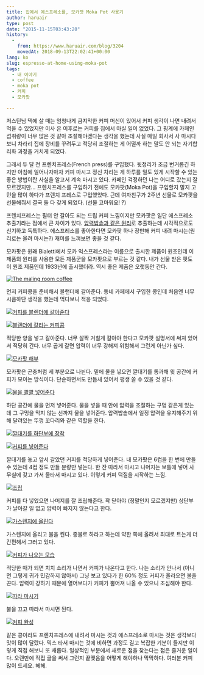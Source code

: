 ```yaml
---
title: 집에서 에스프레소를, 모카팟 Moka Pot 사용기
author: haruair
type: post
date: "2015-11-15T03:43:20"
history:
  - 
    from: https://www.haruair.com/blog/3204
    movedAt: 2018-09-13T22:02:41+00:00
lang: ko
slug: espresso-at-home-using-moka-pot
tags:
  - 내 이야기
  - coffee
  - moka pot
  - 커피
  - 모카팟

---
```

저스틴님 댁에 살 때는 엄청나게 큼지막한 커피 머신이 있어서 커피 생각이 나면 내려서 먹을 수 있었지만 이사 온 이후로는 커피를 집에서 마실 일이 없었다. 그 핑계에 카페인 섭취량이 너무 많은 것 같아 조절해야겠다는 생각을 했는데 사실 매일 회사서 사 마시다 보니 차라리 집에 장비를 꾸려두고 적당히 조절하는 게 어떨까 하는 말도 안 되는 자기합리화 과정을 거치게 되었다.

그래서 두 달 전 프렌치프레스(French press)를 구입했다. 뒷정리가 조금 번거롭긴 하지만 아침에 일어나자마자 커피 마시고 정신 차리는 게 하루를 밀도 있게 시작할 수 있는 좋은 방법이란 사실을 알고서 계속 마시고 있다. 카페인 걱정하던 나는 어디로 갔는지 잘 모르겠지만&#8230; 프렌치프레스를 구입하기 전에도 모카팟(Moka Pot)을 구입할지 말지 고민을 많이 하다가 프렌치 프레스로 구입했었다. 근데 여자친구가 2주년 선물로 모카팟을 선물해줘서 결국 둘 다 갖게 되었다. (선물 고마워요! ?)

프렌치프레스는 필터 안 갈아도 되는 드립 커피 느낌이지만 모카팟은 일단 에스프레소 추출기라는 점에서 큰 차이가 있다. [압력밥솥과 같은 원리][1]로 추출하는데 시각적으로도 신기하고 독특하다. 에스프레소를 좋아한다면 모카팟 하나 장만해 커피 내려 마시는(원리로는 올려 마시는?) 재미를 느껴보면 좋을 것 같다.

모카팟은 원래 Bialetti에서 모카 익스프레스라는 이름으로 출시한 제품이 원조인데 이 제품의 원리를 사용한 모든 제품군을 모카팟으로 부르는 것 같다. 내가 선물 받은 팟도 이 원조 제품인데 1933년에 출시했더라. 역시 좋은 제품은 오랫동안 간다.

<a data-flickr-embed="true"  href="https://www.flickr.com/photos/90112078@N08/22401507254/in/datetaken/" title="The maling room coffee"><img src="https://farm1.staticflickr.com/700/22401507254_f3eb03f797_h.jpg?w=660&#038;ssl=1" alt="The maling room coffee" data-recalc-dims="1" /></a>

먼저 커피콩을 준비해서 블랜더에 갈아준다. 동네 카페에서 구입한 콩인데 처음엔 너무 시큼하단 생각을 했는데 먹다보니 적응 되었다.

<a data-flickr-embed="true"  href="https://www.flickr.com/photos/90112078@N08/22998288306/in/datetaken/" title="커피를 블렌더에 갈아준다"><img src="https://farm1.staticflickr.com/689/22998288306_971fb91cd5_h.jpg?w=660&#038;ssl=1" alt="커피를 블렌더에 갈아준다" data-recalc-dims="1" /></a>

<a data-flickr-embed="true"  href="https://www.flickr.com/photos/90112078@N08/22401627364/in/datetaken/" title="블렌더에 갈리는 커피콩"><img src="https://farm6.staticflickr.com/5725/22401627364_081c6a52bd_h.jpg?w=660&#038;ssl=1" alt="블렌더에 갈리는 커피콩" data-recalc-dims="1" /></a>

적당한 양을 넣고 갈아준다. 너무 살짝 거칠게 갈아야 한다고 모카팟 설명서에 써져 있어서 적당히 간다. 너무 곱게 갈면 압력이 너무 강해져 위험해서 그런게 아닌가 싶다.

<a data-flickr-embed="true"  href="https://www.flickr.com/photos/90112078@N08/22401686044/in/datetaken/" title="모카팟 해부"><img src="https://farm1.staticflickr.com/773/22401686044_ab45e3cd2d_h.jpg?w=660&#038;ssl=1" alt="모카팟 해부" data-recalc-dims="1" /></a>

모카팟은 곤충처럼 세 부분으로 나뉜다. 밑에 물을 넣으면 깔대기를 통과해 윗 공간에 커피가 모이는 방식이다. 단순하면서도 만듬새 있어서 평생 쓸 수 있을 것 같다.

<a data-flickr-embed="true"  href="https://www.flickr.com/photos/90112078@N08/23011010172/in/datetaken/" title="물을 콸콸 넣어준다"><img src="https://farm1.staticflickr.com/639/23011010172_ca6afcc814_h.jpg?w=660&#038;ssl=1" alt="물을 콸콸 넣어준다" data-recalc-dims="1" /></a>

하단 공간에 물을 먼저 넣어준다. 물을 넣을 때 안에 압력을 조절하는 구멍 같은게 있는데 그 구멍을 막지 않는 선까지 물을 넣어준다. 압력밥솥에서 일정 압력을 유지해주기 위해 달려있는 뚜껑 꼬다리와 같은 역할을 한다.

<a data-flickr-embed="true"  href="https://www.flickr.com/photos/90112078@N08/22606246197/in/datetaken/" title="깔대기를 하단부에 장착"><img src="https://farm1.staticflickr.com/754/22606246197_c73f257ec4_h.jpg?w=660&#038;ssl=1" alt="깔대기를 하단부에 장착" data-recalc-dims="1" /></a>

<a data-flickr-embed="true"  href="https://www.flickr.com/photos/90112078@N08/22403451163/in/datetaken/" title="커피를 넣어준다"><img src="https://farm1.staticflickr.com/776/22403451163_ef387566f0_h.jpg?w=660&#038;ssl=1" alt="커피를 넣어준다" data-recalc-dims="1" /></a>

깔대기를 놓고 앞서 갈았던 커피를 적당하게 넣어준다. 내 모카팟은 6컵을 한 번에 만들 수 있는데 4컵 정도 만들 분량만 넣는다. 한 잔 따라서 마시고 나머지는 보틀에 넣어 사무실에 갖고 가서 물타서 마시고 있다. 이렇게 커피 덕질을 시작하는 느낌.

<a data-flickr-embed="true"  href="https://www.flickr.com/photos/90112078@N08/22632450109/in/datetaken/" title="조립"><img src="https://farm1.staticflickr.com/593/22632450109_b8b751529c_h.jpg?w=660&#038;ssl=1" alt="조립" data-recalc-dims="1" /></a>

커피를 다 넣었으면 나머지를 잘 조립해준다. 꽉 닫아야 (정말인지 모르겠지만) 상단부가 날아갈 일 없고 압력이 빠지지 않는다고 한다.

<a data-flickr-embed="true"  href="https://www.flickr.com/photos/90112078@N08/22403555113/in/datetaken/" title="가스렌지에 올린다"><img src="https://farm1.staticflickr.com/593/22403555113_9febddfe54_h.jpg?w=660&#038;ssl=1" alt="가스렌지에 올린다" data-recalc-dims="1" /></a>

가스렌지에 올리고 불을 켠다. 중불로 하라고 하는데 약한 쪽에 올려서 최대로 트는게 더 간편해서 그러고 있다.

<a data-flickr-embed="true"  href="https://www.flickr.com/photos/90112078@N08/23024789925/in/datetaken/" title="커피가 나오는 모습"><img src="https://farm1.staticflickr.com/622/23024789925_ba4e356394_h.jpg?w=660&#038;ssl=1" alt="커피가 나오는 모습" data-recalc-dims="1" /></a>

적당한 때가 되면 치치 소리가 나면서 커피가 나온다고 한다. 나는 소리가 안나서 (아니면 그렇게 귀가 민감하지 않아서) 그냥 보고 있다가 한 60% 정도 커피가 올라오면 불을 끈다. 압력이 강하기 때문에 열어보다가 커피가 뿜어져 나올 수 있으니 조심해야 한다.

<a data-flickr-embed="true"  href="https://www.flickr.com/photos/90112078@N08/22403650743/in/datetaken/" title="따라 마시기"><img src="https://farm1.staticflickr.com/667/22403650743_205d890fed_h.jpg?w=660&#038;ssl=1" alt="따라 마시기" data-recalc-dims="1" /></a>

불을 끄고 따라서 마시면 된다.

<a data-flickr-embed="true"  href="https://www.flickr.com/photos/90112078@N08/22632655349/in/datetaken/" title="커피 완성"><img src="https://farm1.staticflickr.com/637/22632655349_63e0490d43_h.jpg?w=660&#038;ssl=1" alt="커피 완성" data-recalc-dims="1" /></a>

같은 콩이라도 프렌치프레스에 내려서 마시는 것과 에스프레소로 마시는 것은 생각보다 맛이 많이 달랐다. 믹스 타서 마시는 것에 비하면 과정도 길고 복잡한 기분이 들지만 이렇게 직접 해보니 또 새롭다. 일상적인 부분에서 새로운 점을 찾는다는 점은 즐거운 일이다. 오랜만에 직접 글을 써서 그런지 끝맺음을 어떻게 해야하나 막막하다. 여러분 커피 많이 드세요. 헤헤.

 [1]: https://en.wikipedia.org/wiki/File:Moka_Animation.gif